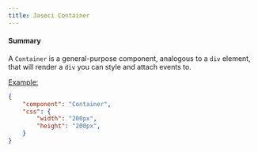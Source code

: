 ```yaml
---
title: Jaseci Container
---
```


#### Summary

A `Container` is a general-purpose component, analogous to a `div` element, that will render a `div` you can style and attach events to.

<u>Example:</u>

```JSON
{
	"component": "Container",
	"css": {
        "width": "200px",
        "height": "200px",
	}
}
```
